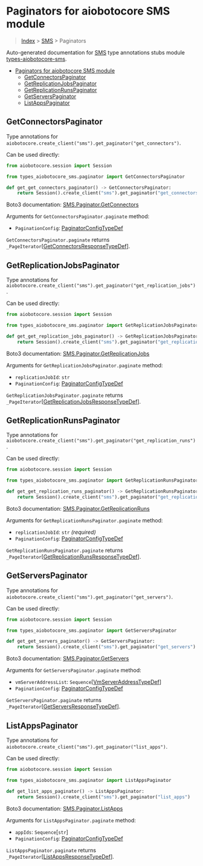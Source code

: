 <a id="paginators-for-aiobotocore-sms-module"></a>

# Paginators for aiobotocore SMS module

> [Index](..) > [SMS](.) > Paginators

Auto-generated documentation for
[SMS](https://boto3.amazonaws.com/v1/documentation/api/latest/reference/services/sms.html#SMS)
type annotations stubs module
[types-aiobotocore-sms](https://pypi.org/project/types-aiobotocore-sms/).

- [Paginators for aiobotocore SMS module](#paginators-for-aiobotocore-sms-module)
  - [GetConnectorsPaginator](#getconnectorspaginator)
  - [GetReplicationJobsPaginator](#getreplicationjobspaginator)
  - [GetReplicationRunsPaginator](#getreplicationrunspaginator)
  - [GetServersPaginator](#getserverspaginator)
  - [ListAppsPaginator](#listappspaginator)

<a id="getconnectorspaginator"></a>

## GetConnectorsPaginator

Type annotations for
`aiobotocore.create_client("sms").get_paginator("get_connectors")`.

Can be used directly:

```python
from aiobotocore.session import Session

from types_aiobotocore_sms.paginator import GetConnectorsPaginator

def get_get_connectors_paginator() -> GetConnectorsPaginator:
    return Session().create_client("sms").get_paginator("get_connectors")
```

Boto3 documentation:
[SMS.Paginator.GetConnectors](https://boto3.amazonaws.com/v1/documentation/api/latest/reference/services/sms.html#SMS.Paginator.GetConnectors)

Arguments for `GetConnectorsPaginator.paginate` method:

- `PaginationConfig`:
  [PaginatorConfigTypeDef](./type_defs.md#paginatorconfigtypedef)

`GetConnectorsPaginator.paginate` returns
`_PageIterator`\[[GetConnectorsResponseTypeDef](./type_defs.md#getconnectorsresponsetypedef)\].

<a id="getreplicationjobspaginator"></a>

## GetReplicationJobsPaginator

Type annotations for
`aiobotocore.create_client("sms").get_paginator("get_replication_jobs")`.

Can be used directly:

```python
from aiobotocore.session import Session

from types_aiobotocore_sms.paginator import GetReplicationJobsPaginator

def get_get_replication_jobs_paginator() -> GetReplicationJobsPaginator:
    return Session().create_client("sms").get_paginator("get_replication_jobs")
```

Boto3 documentation:
[SMS.Paginator.GetReplicationJobs](https://boto3.amazonaws.com/v1/documentation/api/latest/reference/services/sms.html#SMS.Paginator.GetReplicationJobs)

Arguments for `GetReplicationJobsPaginator.paginate` method:

- `replicationJobId`: `str`
- `PaginationConfig`:
  [PaginatorConfigTypeDef](./type_defs.md#paginatorconfigtypedef)

`GetReplicationJobsPaginator.paginate` returns
`_PageIterator`\[[GetReplicationJobsResponseTypeDef](./type_defs.md#getreplicationjobsresponsetypedef)\].

<a id="getreplicationrunspaginator"></a>

## GetReplicationRunsPaginator

Type annotations for
`aiobotocore.create_client("sms").get_paginator("get_replication_runs")`.

Can be used directly:

```python
from aiobotocore.session import Session

from types_aiobotocore_sms.paginator import GetReplicationRunsPaginator

def get_get_replication_runs_paginator() -> GetReplicationRunsPaginator:
    return Session().create_client("sms").get_paginator("get_replication_runs")
```

Boto3 documentation:
[SMS.Paginator.GetReplicationRuns](https://boto3.amazonaws.com/v1/documentation/api/latest/reference/services/sms.html#SMS.Paginator.GetReplicationRuns)

Arguments for `GetReplicationRunsPaginator.paginate` method:

- `replicationJobId`: `str` *(required)*
- `PaginationConfig`:
  [PaginatorConfigTypeDef](./type_defs.md#paginatorconfigtypedef)

`GetReplicationRunsPaginator.paginate` returns
`_PageIterator`\[[GetReplicationRunsResponseTypeDef](./type_defs.md#getreplicationrunsresponsetypedef)\].

<a id="getserverspaginator"></a>

## GetServersPaginator

Type annotations for
`aiobotocore.create_client("sms").get_paginator("get_servers")`.

Can be used directly:

```python
from aiobotocore.session import Session

from types_aiobotocore_sms.paginator import GetServersPaginator

def get_get_servers_paginator() -> GetServersPaginator:
    return Session().create_client("sms").get_paginator("get_servers")
```

Boto3 documentation:
[SMS.Paginator.GetServers](https://boto3.amazonaws.com/v1/documentation/api/latest/reference/services/sms.html#SMS.Paginator.GetServers)

Arguments for `GetServersPaginator.paginate` method:

- `vmServerAddressList`:
  `Sequence`\[[VmServerAddressTypeDef](./type_defs.md#vmserveraddresstypedef)\]
- `PaginationConfig`:
  [PaginatorConfigTypeDef](./type_defs.md#paginatorconfigtypedef)

`GetServersPaginator.paginate` returns
`_PageIterator`\[[GetServersResponseTypeDef](./type_defs.md#getserversresponsetypedef)\].

<a id="listappspaginator"></a>

## ListAppsPaginator

Type annotations for
`aiobotocore.create_client("sms").get_paginator("list_apps")`.

Can be used directly:

```python
from aiobotocore.session import Session

from types_aiobotocore_sms.paginator import ListAppsPaginator

def get_list_apps_paginator() -> ListAppsPaginator:
    return Session().create_client("sms").get_paginator("list_apps")
```

Boto3 documentation:
[SMS.Paginator.ListApps](https://boto3.amazonaws.com/v1/documentation/api/latest/reference/services/sms.html#SMS.Paginator.ListApps)

Arguments for `ListAppsPaginator.paginate` method:

- `appIds`: `Sequence`\[`str`\]
- `PaginationConfig`:
  [PaginatorConfigTypeDef](./type_defs.md#paginatorconfigtypedef)

`ListAppsPaginator.paginate` returns
`_PageIterator`\[[ListAppsResponseTypeDef](./type_defs.md#listappsresponsetypedef)\].
